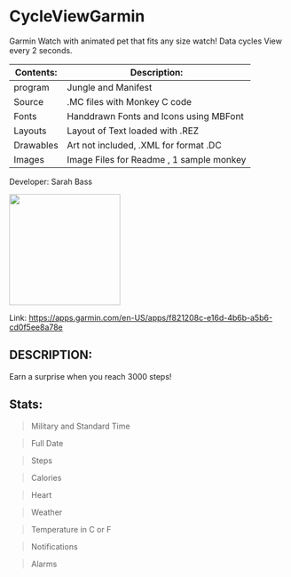 # CycleViewGarmin
Garmin Watch with animated pet that fits any size watch! Data cycles View every 2 seconds. 



Contents: | Description:
--------- | ------------
program  | Jungle and Manifest 
Source | .MC files with Monkey C code
Fonts | Handdrawn Fonts and Icons using MBFont 
Layouts | Layout of Text loaded with .REZ 
Drawables | Art not included, .XML for format .DC
Images    | Image Files for Readme , 1 sample monkey
 
 Developer: Sarah Bass
 
[<img src="https://services.garmin.com/appsLibraryBusinessServices_v0/rest/apps/f821208c-e16d-4b6b-a5b6-cd0f5ee8a78e/icon/7d1e8152-d9b9-4772-a626-8d1be2f70cd7" width="200" height="200">](https://apps.garmin.com/en-US/apps/f821208c-e16d-4b6b-a5b6-cd0f5ee8a78e)

 
 Link: https://apps.garmin.com/en-US/apps/f821208c-e16d-4b6b-a5b6-cd0f5ee8a78e




## DESCRIPTION:
Earn a surprise when you reach 3000 steps!



## Stats:

>Military and Standard Time

>Full Date

>Steps

>Calories

>Heart

>Weather

>Temperature in C or F

>Notifications

>Alarms
